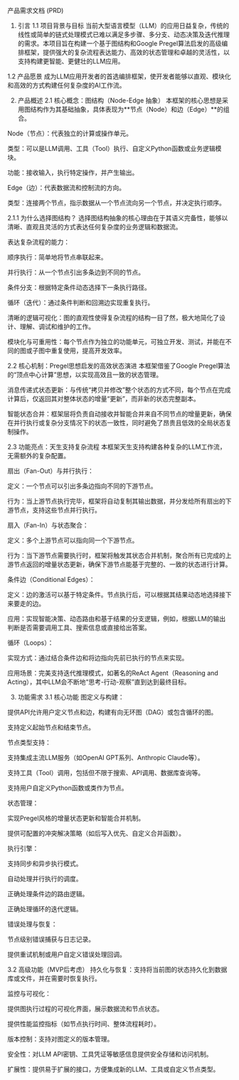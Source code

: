 产品需求文档 (PRD)
1. 引言
1.1 项目背景与目标
当前大型语言模型（LLM）的应用日益复杂，传统的线性或简单的链式处理模式已难以满足多步骤、多分支、动态决策及迭代推理的需求。本项目旨在构建一个基于图结构和Google Pregel算法启发的高级编排框架，提供强大的复杂流程表达能力、高效的状态管理和卓越的灵活性，以支持构建更智能、更健壮的LLM应用。

1.2 产品愿景
成为LLM应用开发者的首选编排框架，使开发者能够以直观、模块化和高效的方式构建任何复杂度的AI工作流。

2. 产品概述
2.1 核心概念：图结构（Node-Edge 抽象）
本框架的核心思想是采用图结构作为其基础抽象，具体表现为**节点（Node）和边（Edge）**的组合。

Node（节点）：代表独立的计算或操作单元。

类型：可以是LLM调用、工具（Tool）执行、自定义Python函数或业务逻辑模块。

功能：接收输入，执行特定操作，并产生输出。

Edge（边）：代表数据流和控制流的方向。

类型：连接两个节点，指示数据从一个节点流向另一个节点，并决定执行顺序。

2.1.1 为什么选择图结构？
选择图结构抽象的核心理由在于其语义完备性，能够以清晰、直观且灵活的方式表达任何复杂度的业务逻辑和数据流。

表达复杂流程的能力：

顺序执行：简单地将节点串联起来。

并行执行：从一个节点引出多条边到不同的节点。

条件分支：根据特定条件动态选择下一条执行路径。

循环（迭代）：通过条件判断和回溯边实现重复执行。

清晰的逻辑可视化：图的直观性使得复杂流程的结构一目了然，极大地简化了设计、理解、调试和维护的工作。

模块化与可重用性：每个节点作为独立的功能单元，可独立开发、测试，并能在不同的图或子图中重复使用，提高开发效率。

2.2 核心机制：Pregel思想启发的高效状态演进
本框架借鉴了Google Pregel算法的“顶点中心计算”思想，以实现高效且一致的状态管理。

消息传递式状态更新：与传统“拷贝并修改”整个状态的方式不同，每个节点在完成计算后，仅返回其对整体状态的增量“更新”，而非新的状态完整副本。

智能状态合并：框架层将负责自动接收并智能合并来自不同节点的增量更新，确保在并行执行或复杂分支情况下的状态一致性，同时避免了昂贵且低效的全局状态复制操作。

2.3 功能亮点：天生支持复杂流程
本框架天生支持构建各种复杂的LLM工作流，无需额外的复杂配置。

扇出（Fan-Out）与并行执行：

定义：一个节点可以引出多条边指向不同的下游节点。

行为：当上游节点执行完毕，框架将自动复制其输出数据，并分发给所有扇出的下游节点，支持这些节点并行执行。

扇入（Fan-In）与状态聚合：

定义：多个上游节点可以指向同一个下游节点。

行为：当下游节点需要执行时，框架将触发其状态合并机制，聚合所有已完成的上游节点返回的增量状态更新，确保下游节点能基于完整的、一致的状态进行计算。

条件边（Conditional Edges）：

定义：边的激活可以基于特定条件。节点执行后，可以根据其结果动态地选择接下来要走的边。

应用：实现智能决策、动态路由和基于结果的分支逻辑，例如，根据LLM的输出判断是否需要调用工具、搜索信息或直接给出答案。

循环（Loops）：

实现方式：通过结合条件边和将边指向先前已执行的节点来实现。

应用场景：完美支持迭代推理模式，如著名的ReAct Agent（Reasoning and Acting），其中LLM会不断地“思考-行动-观察”直到达到最终目标。

3. 功能需求
3.1 核心功能
图定义与构建：

提供API允许用户定义节点和边，构建有向无环图（DAG）或包含循环的图。

支持定义起始节点和结束节点。

节点类型支持：

支持集成主流LLM服务（如OpenAI GPT系列、Anthropic Claude等）。

支持工具（Tool）调用，包括但不限于搜索、API调用、数据库查询等。

支持用户自定义Python函数或类作为节点。

状态管理：

实现Pregel风格的增量状态更新和智能合并机制。

提供可配置的冲突解决策略（如后写入优先、自定义合并函数）。

执行引擎：

支持同步和异步执行模式。

自动处理并行执行的调度。

正确处理条件边的路由逻辑。

正确处理循环的迭代逻辑。

错误处理与恢复：

节点级别错误捕获与日志记录。

提供重试机制或用户自定义错误处理回调。

3.2 高级功能（MVP后考虑）
持久化与恢复：支持将当前图的状态持久化到数据库或文件，并在需要时恢复执行。

监控与可视化：

提供图执行过程的可视化界面，展示数据流和节点状态。

提供性能监控指标（如节点执行时间、整体流程耗时）。

版本控制：支持对图定义的版本管理。

安全性：对LLM API密钥、工具凭证等敏感信息提供安全存储和访问机制。

扩展性：提供易于扩展的接口，方便集成新的LLM、工具或自定义节点类型。
